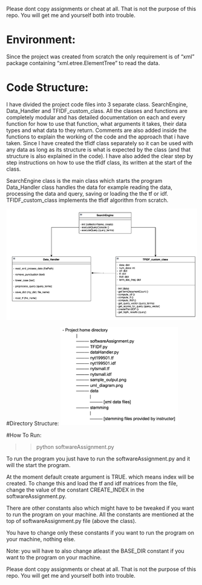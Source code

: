 Please dont copy assignments or cheat at all. That is not the purpose of this repo. You will get me and yourself both into trouble. 


# Environment:
Since the project was created from scratch the only requirement is of “xml” package containing “xml.etree.ElementTree” to read the data.

# Code Structure:
I have divided the project code files into 3 separate class. SearchEngine, Data_Handler and TFIDF_custom_class. All the classes and functions are completely modular and has detailed documentation on each and every function for how to use that function, what arguments it takes, their data types and what data to they return. Comments are also added inside the functions to explain the working of the code and the approach that i have taken. Since I have created the tfidf class separately so it can be used with any data as long as its structure is what is expected by the class (and that structure is also explained in the code).  I have also added the clear step by step instructions on how to use the tfidf class, its written at the start of the class.

SearchEngine class is the main class which starts the program 
Data_Handler class handles the data for example reading the data, processing the data and query, saving or loading the the tf or idf.
TFIDF_custom_class implements the tfidf algorithm from scratch.

![UML diagram of the project](https://github.com/UmerTariq1/TF-IDF/blob/main/uml_diagram.png)


#Directory Structure:
![directory structure](https://github.com/UmerTariq1/TF-IDF/blob/main/directory_structure.png)

#How To Run:

>> python softwareAssignment.py

To run the program you just have to run the softwareAssignment.py and it will the start the program. 

At the moment default create argument is TRUE. which means index will be created. To change this and load the tf and idf matrices from the file, change the value of the constant CREATE_INDEX in the softwareAssignment.py. 

There are other constants also which might have to be tweaked if you want to run the program on your machine. 
All the constants are mentioned at the top of softwareAssignment.py file (above the class).

You have to change only these constants if you want to run the program on your machine, nothing else. 

Note: you will have to also change atleast the BASE_DIR constant if you want to the program on your machine.


Please dont copy assignments or cheat at all. That is not the purpose of this repo. You will get me and yourself both into trouble. 


